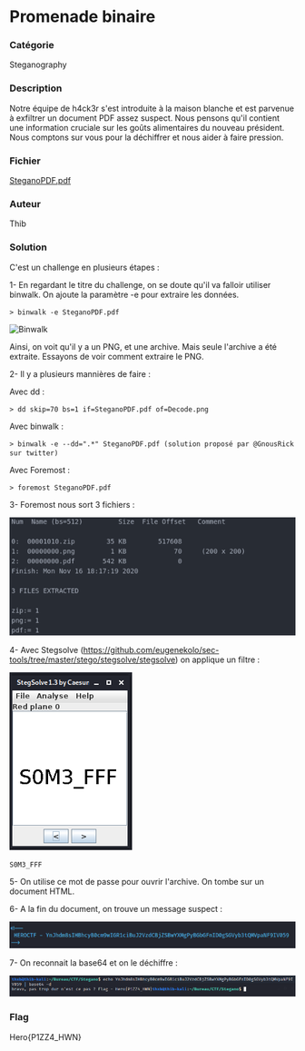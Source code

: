 # Promenade binaire

### Catégorie

Steganography

### Description

Notre équipe de h4ck3r s'est introduite à la maison blanche et est parvenue à exfiltrer un document PDF assez suspect. Nous pensons qu'il contient une information cruciale sur les goûts alimentaires du nouveau président. Nous comptons sur vous pour la déchiffrer et nous aider à faire pression.
### Fichier

[SteganoPDF.pdf](SteganoPDF.pdf)

### Auteur

Thib

### Solution

C'est un challenge en plusieurs étapes : 

1- En regardant le titre du challenge, on se doute qu'il va falloir utiliser binwalk. On ajoute la paramètre -e pour extraire les données.
```
> binwalk -e SteganoPDF.pdf
```
![Binwalk](/data/binwalk.png) 

Ainsi, on voit qu'il y a un PNG, et une archive. Mais seule l'archive a été extraite. Essayons de voir comment extraire le PNG.

2- Il y a plusieurs mannières de faire : 

Avec dd :
```
> dd skip=70 bs=1 if=SteganoPDF.pdf of=Decode.png
```
Avec binwalk :
```
> binwalk -e --dd=".*" SteganoPDF.pdf (solution proposé par @GnousRick sur twitter)
```
Avec Foremost :
```
> foremost SteganoPDF.pdf
```

3- Foremost nous sort 3 fichiers : 

![Foremost](Steganography/PromenadeBinaire/data/foremost_extract.png)

4- Avec Stegsolve (https://github.com/eugenekolo/sec-tools/tree/master/stego/stegsolve/stegsolve) on applique un filtre : 

![Stegsolve](Steganography/PromenadeBinaire/data/stegsolve.png)

```
S0M3_FFF
```

5- On utilise ce mot de passe pour ouvrir l'archive. On tombe sur un document HTML.

6- A la fin du document, on trouve un message suspect :

![B64](Steganography/PromenadeBinaire/data/b64.png)

7- On reconnait la base64 et on le déchiffre :

![Flag](Steganography/PromenadeBinaire/data/flag.png)


### Flag

Hero{P1ZZ4_HWN}

